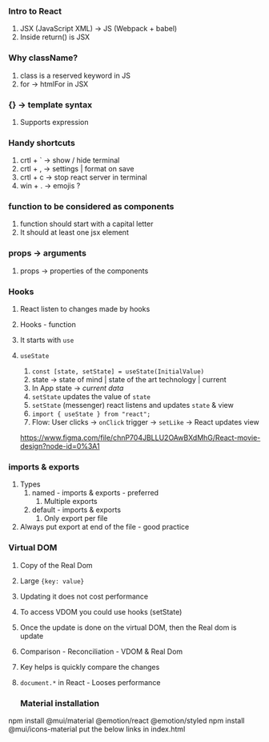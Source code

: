 ### Intro to React

1. JSX (JavaScript XML) -> JS (Webpack + babel)
2. Inside return() is JSX

### Why className?

1. class is a reserved keyword in JS
2. for -> htmlFor in JSX

### {} -> template syntax

1. Supports expression

### Handy shortcuts

1. crtl + ` -> show / hide terminal
2. crtl + , -> settings | format on save
3. crtl + c -> stop react server in terminal
4. win + . -> emojis ?

### function to be considered as components

1. function should start with a capital letter
2. It should at least one jsx element

### props -> arguments

1. props -> properties of the components

### Hooks

1. React listen to changes made by hooks
2. Hooks - function
3. It starts with `use`
4. `useState`

   1. `const [state, setState] = useState(InitialValue)`
   2. state -> state of mind | state of the art technology | current
   3. In App state -> _current data_
   4. `setState` updates the value of `state`
   5. `setState` (messenger) react listens and updates `state` & view
   6. `import { useState } from "react";`
   7. Flow: User clicks -> `onClick` trigger -> `setLike` -> React updates view

   https://www.figma.com/file/chnP704JBLLU2OAwBXdMhG/React-movie-design?node-id=0%3A1

### imports & exports

1. Types
   1. named - imports & exports - preferred
      1. Multiple exports
   2. default - imports & exports
      1. Only export per file
2. Always put export at end of the file - good practice

### Virtual DOM

1. Copy of the Real Dom
2. Large `{key: value}`
3. Updating it does not cost performance
4. To access VDOM you could use hooks (setState)
5. Once the update is done on the virtual DOM, then the Real dom is update
6. Comparison - Reconciliation - VDOM & Real Dom
7. Key helps is quickly compare the changes
8. `document.*` in React - Looses performance

   ### Material installation

npm install @mui/material @emotion/react @emotion/styled
npm install @mui/icons-material
put the below links in index.html

<link rel="stylesheet" href="https://fonts.googleapis.com/css?family=Roboto:300,400,500,700&display=swap" />

<link rel="stylesheet" href="https://fonts.googleapis.com/icon?family=Material+Icons" />
